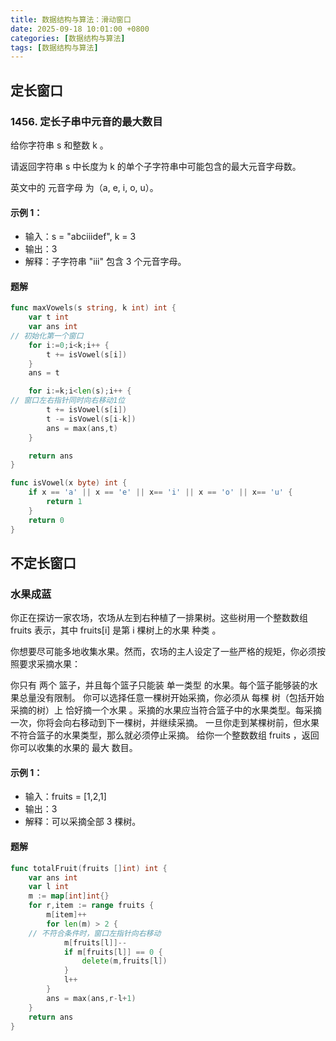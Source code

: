 ```yaml
---
title: 数据结构与算法：滑动窗口
date: 2025-09-18 10:01:00 +0800
categories: [数据结构与算法]
tags: [数据结构与算法]
---
```


## 定长窗口

### 1456. 定长子串中元音的最大数目

给你字符串 s 和整数 k 。

请返回字符串 s 中长度为 k 的单个子字符串中可能包含的最大元音字母数。

英文中的 元音字母 为（a, e, i, o, u）。

#### 示例 1：

- 输入：s = "abciiidef", k = 3
- 输出：3
- 解释：子字符串 "iii" 包含 3 个元音字母。

#### 题解 

```go
func maxVowels(s string, k int) int {
    var t int
    var ans int
// 初始化第一个窗口
    for i:=0;i<k;i++ {
        t += isVowel(s[i])
    }
    ans = t

    for i:=k;i<len(s);i++ {
// 窗口左右指针同时向右移动1位
        t += isVowel(s[i])
        t -= isVowel(s[i-k])
        ans = max(ans,t)
    }

    return ans
}

func isVowel(x byte) int {
    if x == 'a' || x == 'e' || x== 'i' || x == 'o' || x== 'u' {
        return 1
    }
    return 0
}
```

## 不定长窗口

### 水果成蓝

你正在探访一家农场，农场从左到右种植了一排果树。这些树用一个整数数组 fruits 表示，其中 fruits[i] 是第 i 棵树上的水果 种类 。

你想要尽可能多地收集水果。然而，农场的主人设定了一些严格的规矩，你必须按照要求采摘水果：

你只有 两个 篮子，并且每个篮子只能装 单一类型 的水果。每个篮子能够装的水果总量没有限制。
你可以选择任意一棵树开始采摘，你必须从 每棵 树（包括开始采摘的树）上 恰好摘一个水果 。采摘的水果应当符合篮子中的水果类型。每采摘一次，你将会向右移动到下一棵树，并继续采摘。
一旦你走到某棵树前，但水果不符合篮子的水果类型，那么就必须停止采摘。
给你一个整数数组 fruits ，返回你可以收集的水果的 最大 数目。

#### 示例 1：

- 输入：fruits = [1,2,1]
- 输出：3
- 解释：可以采摘全部 3 棵树。

#### 题解

```go
func totalFruit(fruits []int) int {
    var ans int
    var l int
    m := map[int]int{}
    for r,item := range fruits {
        m[item]++
        for len(m) > 2 {
	// 不符合条件时，窗口左指针向右移动
            m[fruits[l]]--
            if m[fruits[l]] == 0 {
                delete(m,fruits[l])
            }
            l++
        }
        ans = max(ans,r-l+1)
    }
    return ans
}
```

